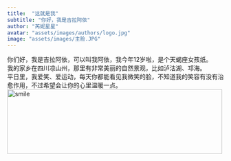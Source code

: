 ```yaml
---
title:  "这就是我"
subtitle: "你好，我是吉拉阿依"
author: "芮妮星星"
avatar: "assets/images/authors/logo.jpg"
image: "assets/images/主脸.JPG"
---
```


你们好，我是吉拉阿依，可以叫我阿依，我今年12岁啦，是个天蝎座女孩纸。  
我的家乡在四川凉山州，那里有非常美丽的自然景观，比如泸沽湖、邛海。  
平日里，我爱笑、爱运动，每天你都能看见我微笑的脸，不知道我的笑容有没有治愈作用，不过希望会让你的心里温暖一点。     
<img src="https://tva1.sinaimg.cn/large/e6c9d24ely1gokfu0kdg8j20k00dc7wh.jpg" alt="smile" width="500" height="150"/>
